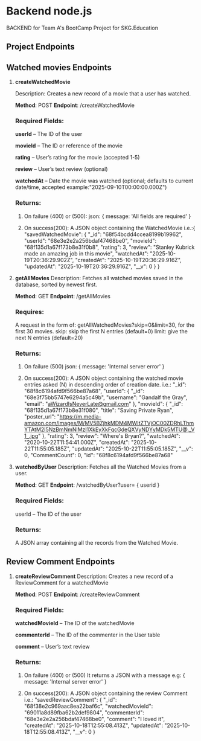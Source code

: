 # Backend node.js 

BACKEND for Team A's BootCamp Project for SKG.Education 

## Project Endpoints

## Watched movies Endpoints
1. **createWatchedMovie**
   
    Description:
    Creates a new record of a movie that a user has watched.

    **Method**: POST
    **Endpoint**: /createWatchedMovie

    ### Required Fields:

    **userId** – The ID of the user

    **movieId** – The ID or reference of the movie

    **rating** – User’s rating for the movie (accepted 1-5)

    **review** – User’s text review (optional)

    **watchedAt** – Date the movie was watched (optional; defaults to current date/time, accepted example:"2025-09-10T00:00:00.000Z")

    ### Returns:
    1. On failure (400) or (500):
    json: { message: 'All fields are required' } 

    2. On success(200): 
    A JSON object containing the WatchedMovie i.e.:{ "savedWatchedMovie": {
        "_id": "68f54bcdd4ccea8199b19962",
        "userId": "68e3e2e2a256bdaf47468be0",
        "movieId": "68f135d1a67f173b8e31f0b8",
        "rating": 3,
        "review": "Stanley Kubrick made an amazing job in this movie",
        "watchedAt": "2025-10-19T20:36:29.902Z",
        "createdAt": "2025-10-19T20:36:29.916Z",
        "updatedAt": "2025-10-19T20:36:29.916Z",
        "__v": 0
    }
}
    

3. **getAllMovies**
    Description:
    Fetches all watched movies saved in the database, sorted by newest first.
    
    **Method**: GET
    **Endpoint**: /getAllMovies
    
    ### Requires:    
    A request in the form of: getAllWatchedMovies?skip=0&limit=30, for the first 30 movies. 
    skip: skip the first N entries (default=0)
    limit: give the next N entries (default=20)
    
    ### Returns:
    
    1. On failure (500)
    json: { message: 'Internal server error' } 

    2. On success(200): 
    A JSON object containing the watched movie entries asked (N) in descending order of creation date. i.e.:
   "_id": "68f8c6194afd9f566be87a68",
        "userId": {
            "_id": "68e3f75bb5747e6294a5c49b",
            "username": "Gandalf the Gray",
            "email": "aWizardIsNeverLate@gmail.com"
        },
        "movieId": {
            "_id": "68f135d1a67f173b8e31f080",
            "title": "Saving Private Ryan",
            "poster_url": "https://m.media-amazon.com/images/M/MV5BZjhkMDM4MWItZTVjOC00ZDRhLThmYTAtM2I5NzBmNmNlMzI1XkEyXkFqcGdeQXVyNDYyMDk5MTU@._V1_.jpg"
        },
        "rating": 3,
        "review": "Where's Bryan?",
        "watchedAt": "2020-10-22T11:54:41.000Z",
        "createdAt": "2025-10-22T11:55:05.185Z",
        "updatedAt": "2025-10-22T11:55:05.185Z",
        "__v": 0,
        "CommentCount": 0,
        "id": "68f8c6194afd9f566be87a68"
    

4. **watchedByUser**
   Description:
   Fetches all the Watched Movies from a user.

   **Method**: GET
   **Endpoint**: /watchedByUser?user= { userid }

    ### Required Fields:

    userId – The ID of the user

   ### Returns:
   A JSON array containing all the records from the Watched Movie.

## Review Comment Endpoints

1. **createReviewComment**
    Description:
    Creates a new record of a ReviewComment for a watchedMovie

    **Method**: POST
    **Endpoint**: /createReviewComment

    ### Required Fields:

    **watchedMovieId** – The ID of the watchedMovie

    **commenterId** – The ID of the commenter in the User table

    **comment** – User’s text review 

    ### Returns:
    1. On failure (400) or (500)
    It returns a JSON with a message e.g: { message: 'Internal server error' } 

    2. On success(200): 
    A JSON object containing the review Comment i.e.:
    "savedReviewComment": {
        "_id": "68f38e2c969aac8ea22baf6c",
        "watchedMovieId": "69011a8d89fba62b2def9804",
        "commenterId": "68e3e2e2a256bdaf47468be0",
        "comment": "I loved it",
        "createdAt": "2025-10-18T12:55:08.413Z",
        "updatedAt": "2025-10-18T12:55:08.413Z",
        "__v": 0
    }
